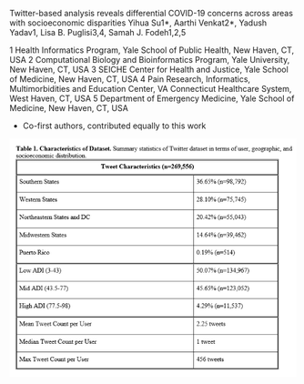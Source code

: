 Twitter-based analysis reveals differential COVID-19 concerns across areas with socioeconomic disparities
Yihua Su1*, Aarthi Venkat2*, Yadush Yadav1, Lisa B. Puglisi3,4, Samah J. Fodeh1,2,5

1 Health Informatics Program, Yale School of Public Health, New Haven, CT, USA
2 Computational Biology and Bioinformatics Program, Yale University, New Haven, CT, USA
3 SEICHE Center for Health and Justice, Yale School of Medicine, New Haven, CT, USA
4 Pain Research, Informatics, Multimorbidities and Education Center, VA Connecticut Healthcare System, West Haven, CT, USA
5 Department of Emergency Medicine, Yale School of Medicine, New Haven, CT, USA
* Co-first authors, contributed equally to this work

![](tweet-numbers.PNG)
